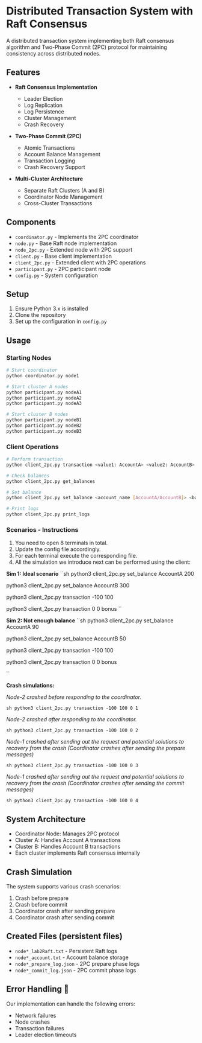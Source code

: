 # Distributed Transaction System with Raft Consensus

A distributed transaction system implementing both Raft consensus algorithm and Two-Phase Commit (2PC) protocol for maintaining consistency across distributed nodes.

## Features

- **Raft Consensus Implementation**
  - Leader Election
  - Log Replication
  - Log Persistence
  - Cluster Management
  - Crash Recovery

- **Two-Phase Commit (2PC)**
  - Atomic Transactions
  - Account Balance Management
  - Transaction Logging
  - Crash Recovery Support

- **Multi-Cluster Architecture**
  - Separate Raft Clusters (A and B)
  - Coordinator Node Management
  - Cross-Cluster Transactions

## Components

- `coordinator.py` - Implements the 2PC coordinator
- `node.py` - Base Raft node implementation
- `node_2pc.py` - Extended node with 2PC support
- `client.py` - Base client implementation
- `client_2pc.py` - Extended client with 2PC operations
- `participant.py` - 2PC participant node
- `config.py` - System configuration

## Setup

1. Ensure Python 3.x is installed
2. Clone the repository
3. Set up the configuration in `config.py`

## Usage

### Starting Nodes

```sh
# Start coordinator
python coordinator.py node1

# Start cluster A nodes
python participant.py nodeA1
python participant.py nodeA2
python participant.py nodeA3

# Start cluster B nodes
python participant.py nodeB1
python participant.py nodeB2
python participant.py nodeB3
```

### Client Operations
```sh
# Perform transaction
python client_2pc.py transaction <value1: AccountA> <value2: AccountB> [bonus] [simulation_num]

# Check balances
python client_2pc.py get_balances

# Set balance
python client_2pc.py set_balance <account_name [AccountA/AccountB]> <balance>

# Print logs
python client_2pc.py print_logs
```

### Scenarios - Instructions
1. You need to open 8 terminals in total. 
2. Update the config file accordingly.
3. For each terminal execute the corresponding file.
4. All the simulation we introduce next can be performed using the client:

**Sim 1: Ideal scenario**
``sh
python3 client_2pc.py set_balance AccountA 200

python3 client_2pc.py set_balance AccountB 300

python3 client_2pc.py transaction -100 100 

python3 client_2pc.py transaction 0 0 bonus
``

**Sim 2: Not enough balance**
``sh
python3 client_2pc.py set_balance AccountA 90

python3 client_2pc.py set_balance AccountB 50

python3 client_2pc.py transaction -100 100

python3 client_2pc.py transaction 0 0 bonus

``

**Crash simulations:**

*Node-2 crashed before responding to the coordinator.*

``sh
  python3 client_2pc.py transaction -100 100 0 1
``

*Node-2 crashed after responding to the coordinator.*

``sh
  python3 client_2pc.py transaction -100 100 0 2
``

*Node-1 crashed after sending out the request and potential solutions to recovery from the crash (Coordinator crashes after sending the prepare messages)*

``sh
  python3 client_2pc.py transaction -100 100 0 3
``

*Node-1 crashed after sending out the request and potential solutions to recovery from the crash (Coordinator crashes after sending the commit messages)*

``sh
  python3 client_2pc.py transaction -100 100 0 4
``

## System Architecture

- Coordinator Node: Manages 2PC protocol
- Cluster A: Handles Account A transactions
- Cluster B: Handles Account B transactions
- Each cluster implements Raft consensus internally

## Crash Simulation
The system supports various crash scenarios:

1. Crash before prepare
2. Crash before commit
3. Coordinator crash after sending prepare
4. Coordinator crash after sending commit

## Created Files (persistent files)

- `node*_lab2Raft.txt` - Persistent Raft logs
- `node*_account.txt` - Account balance storage
- `node*_prepare_log.json` - 2PC prepare phase logs
- `node*_commit_log.json` - 2PC commit phase logs

## Error Handling 🧨
Our implementation can handle the following errors:
- Network failures
- Node crashes
- Transaction failures
- Leader election timeouts
